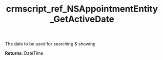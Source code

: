 ﻿---
title: crmscript_ref_NSAppointmentEntity_GetActiveDate
description: DateTime NSAppointmentEntity.GetActiveDate()
intellisense: NSAppointmentEntity.GetActiveDate
keywords: NSAppointmentEntity, GetActiveDate
so.topic: reference
---

The date to be used for searching & showing

**Returns:** DateTime


